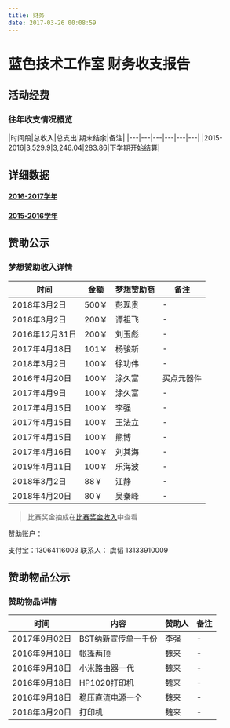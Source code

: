 ```yaml
---
title: 财务
date: 2017-03-26 00:08:59
---
```

# 蓝色技术工作室 财务收支报告

## 活动经费

### 往年收支情况概览

|时间段|总收入|总支出|期末结余|备注|
|---|---|---|---|---|---|
|2015-2016|3,529.9|3,246.04|283.86|下学期开始结算|

## 详细数据

#### [2016-2017学年](2016_2017/)
#### [2015-2016学年](2015_2016/)


## 赞助公示

### 梦想赞助收入详情

|时间|金额|梦想赞助商|备注|
|---|---|---|---|
|2018年3月2日|500￥|彭现贵|-|
|2018年3月2日|200￥|谭祖飞|-|
|2016年12月31日|200￥|刘玉彪|-|
|2017年4月18日|101￥|杨骏新|-|
|2018年3月2日|100￥|徐功伟|-|
|2016年4月20日|100￥|涂久富|买点元器件|
|2017年4月9日|100￥|涂久富|-|
|2017年4月15日|100￥|李强|-|
|2017年4月15日|100￥|王法立|-|
|2017年4月15日|100￥|熊博|-|
|2017年4月16日|100￥|刘其海|-|
|2019年4月11日|100￥|乐海波|-|
|2018年3月2日|88￥|江静|-|
|2018年4月20日|80￥|吴秦峰|-|

> 比赛奖金抽成在[比赛奖金收入](./比赛捐助详情/)中查看


赞助账户：

支付宝：13064116003    联系人： 虞韬  13133910009


## 赞助物品公示

### 赞助物品详情

|时间|内容|赞助人|备注|
|---|---|---|---|
|2017年9月02日|BST纳新宣传单一千份|李强|-|
|2016年9月18日|帐篷两顶|魏来|-|
|2016年9月18日|小米路由器一代|魏来|-|
|2016年9月18日|HP1020打印机|魏来|-|
|2016年9月18日|稳压直流电源一个|魏来|-|
|2018年3月20日|打印机|魏来|-|

